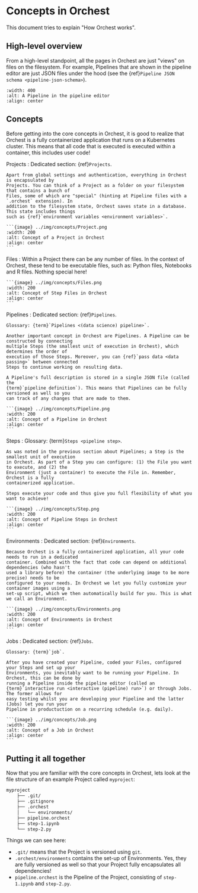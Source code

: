 # Concepts in Orchest

This document tries to explain "How Orchest works".

## High-level overview

From a high-level standpoint, all the pages in Orchest are just "views" on files on the filesystem.
For example, Pipelines that are shown in the pipeline editor are just JSON files under the hood (see
the {ref}`Pipeline JSON schema <pipeline-json-schema>`).

```{image} ../img/pipeline.png
:width: 400
:alt: A Pipeline in the pipeline editor
:align: center
```

## Concepts

Before getting into the core concepts in Orchest, it is good to realize that Orchest is a fully
containerized application that runs on a Kubernetes cluster. This means that all code that is
executed is executed within a container, this includes user code!

Projects
: Dedicated section: {ref}`Projects`.

    Apart from global settings and authentication, everything in Orchest is encapsulated by
    Projects. You can think of a Project as a folder on your filesystem that contains a bunch of
    Files, some of which are "special" (hinting at Pipeline files with a `.orchest` extension). In
    addition to the filesystem state, Orchest saves state in a database. This state includes things
    such as {ref}`environment variables <environment variables>`.

    ```{image} ../img/concepts/Project.png
    :width: 200
    :alt: Concept of a Project in Orchest
    :align: center
    ```

Files
: Within a Project there can be any number of files. In the context of Orchest, these tend to be
executable files, such as: Python files, Notebooks and R files. Nothing special here!

    ```{image} ../img/concepts/Files.png
    :width: 200
    :alt: Concept of Step Files in Orchest
    :align: center
    ```

Pipelines
: Dedicated section: {ref}`Pipelines`.

    Glossary: {term}`Pipelines <(data science) pipeline>`.

    Another important concept in Orchest are Pipelines. A Pipeline can be constructed by connecting
    multiple Steps (the smallest unit of execution in Orchest), which determines the order of
    execution of those Steps. Moreover, you can {ref}`pass data <data passing>` between connected
    Steps to continue working on resulting data.

    A Pipeline's full description is stored in a single JSON file (called the
    {term}`pipeline definition`). This means that Pipelines can be fully versioned as well so you
    can track of any changes that are made to them.

    ```{image} ../img/concepts/Pipeline.png
    :width: 200
    :alt: Concept of a Pipeline in Orchest
    :align: center
    ```

Steps
: Glossary: {term}`Steps <pipeline step>`.

    As was noted in the previous section about Pipelines; a Step is the smallest unit of execution
    in Orchest. As part of a Step you can configure: (1) the File you want to execute, and (2) the
    Environment (just a container) to execute the File in. Remember, Orchest is a fully
    containerized application.

    Steps execute your code and thus give you full flexibility of what you want to achieve!

    ```{image} ../img/concepts/Step.png
    :width: 200
    :alt: Concept of Pipeline Steps in Orchest
    :align: center
    ```

Environments
: Dedicated section: {ref}`Environments`.

    Because Orchest is a fully containerized application, all your code needs to run in a dedicated
    container. Combined with the fact that code can depend on additional dependencies (who hasn't
    used a library before) the container (the underlying image to be more precise) needs to be
    configured to your needs. In Orchest we let you fully customize your container images using a
    set-up script, which we then automatically build for you. This is what we call an Environment.

    ```{image} ../img/concepts/Environments.png
    :width: 200
    :alt: Concept of Environments in Orchest
    :align: center
    ```

Jobs
: Dedicated section: {ref}`Jobs`.

    Glossary: {term}`job`.

    After you have created your Pipeline, coded your Files, configured your Steps and set up your
    Environments, you inevitably want to be running your Pipeline. In Orchest, this can be done by
    running a Pipeline inside the pipeline editor (called an
    {term}`interactive run <interactive (pipeline) run>`) or through Jobs. The former allows for
    easy testing whilst you are developing your Pipeline and the latter (Jobs) let you run your
    Pipeline in productuction on a recurring schedule (e.g. daily).

    ```{image} ../img/concepts/Job.png
    :width: 200
    :alt: Concept of a Job in Orchest
    :align: center
    ```

## Putting it all together

Now that you are familiar with the core concepts in Orchest, lets look at the file structure of an
example Project called `myproject`:

```bash
myproject
    ├── .git/
    ├── .gitignore
    ├── .orchest
    │   └── environments/
    ├── pipeline.orchest
    ├── step-1.ipynb
    └── step-2.py
```

Things we can see here:

- `.git/` means that the Project is versioned using `git`.
- `.orchest/environments` contains the set-up of Environments. Yes, they are fully versioned as well
  so that your Project fully encapsulates all dependencies!
- `pipeline.orchest` is the Pipeline of the Project, consisting of `step-1.ipynb` and `step-2.py`.
